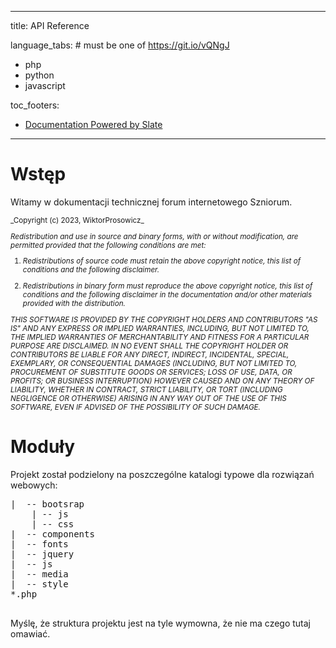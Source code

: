 ---
title: API Reference

language_tabs: # must be one of https://git.io/vQNgJ
  - php
  - python
  - javascript

toc_footers:
  - <a href='https://github.com/slatedocs/slate'>Documentation Powered by Slate</a>


___

# Wstęp


Witamy w dokumentacji technicznej forum internetowego Szniorum.  

<span style="font-size:smaller;">
_Copyright (c) 2023, WiktorProsowicz_

_Redistribution and use in source and binary forms, with or without
modification, are permitted provided that the following conditions are met:_

1. _Redistributions of source code must retain the above copyright notice, this
   list of conditions and the following disclaimer._

2. _Redistributions in binary form must reproduce the above copyright notice,
   this list of conditions and the following disclaimer in the documentation
   and/or other materials provided with the distribution._

_THIS SOFTWARE IS PROVIDED BY THE COPYRIGHT HOLDERS AND CONTRIBUTORS "AS IS"
AND ANY EXPRESS OR IMPLIED WARRANTIES, INCLUDING, BUT NOT LIMITED TO, THE
IMPLIED WARRANTIES OF MERCHANTABILITY AND FITNESS FOR A PARTICULAR PURPOSE ARE
DISCLAIMED. IN NO EVENT SHALL THE COPYRIGHT HOLDER OR CONTRIBUTORS BE LIABLE
FOR ANY DIRECT, INDIRECT, INCIDENTAL, SPECIAL, EXEMPLARY, OR CONSEQUENTIAL
DAMAGES (INCLUDING, BUT NOT LIMITED TO, PROCUREMENT OF SUBSTITUTE GOODS OR
SERVICES; LOSS OF USE, DATA, OR PROFITS; OR BUSINESS INTERRUPTION) HOWEVER
CAUSED AND ON ANY THEORY OF LIABILITY, WHETHER IN CONTRACT, STRICT LIABILITY,
OR TORT (INCLUDING NEGLIGENCE OR OTHERWISE) ARISING IN ANY WAY OUT OF THE USE
OF THIS SOFTWARE, EVEN IF ADVISED OF THE POSSIBILITY OF SUCH DAMAGE._

</span>

# Moduły
Projekt został podzielony na poszczególne katalogi typowe dla rozwiązań webowych:  
<pre>
|  -- bootsrap  
    | -- js
    | -- css
|  -- components  
|  -- fonts  
|  -- jquery  
|  -- js  
|  -- media  
|  -- style  
*.php

</pre>  

Myślę, że struktura projektu jest na tyle wymowna, że nie ma czego tutaj omawiać.

